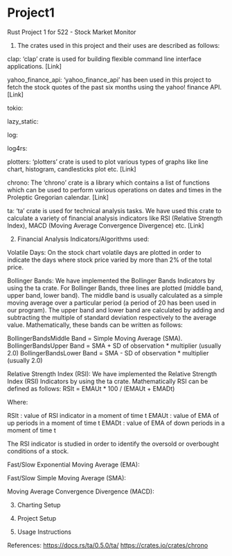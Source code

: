 # Project1
Rust Project 1 for 522 - Stock Market Monitor

1. The crates used in this project and their uses are described as follows:

  clap: ‘clap’ crate is used for building flexible command line interface applications. [Link]
  
  yahoo_finance_api: ‘yahoo_finance_api’ has been used in this project to fetch the stock quotes of the past six months using the yahoo! finance API. [Link]
  
  tokio:
  
  lazy_static:
  
  log:
  
  log4rs:
  
  plotters: ‘plotters’ crate is used to plot various types of graphs like line chart, histogram, candlesticks plot etc. [Link]
  
  chrono: The ‘chrono’ crate is a library which contains a list of functions which can be used to perform various operations on dates and times in the Proleptic Gregorian calendar. [Link] 
  
  ta: ‘ta’ crate is used for technical analysis tasks. We have used this crate to calculate a variety of financial analysis indicators like RSI (Relative Strength   Index), MACD (Moving Average Convergence Divergence) etc. [Link]


2. Financial Analysis Indicators/Algorithms used:

Volatile Days: On the stock chart volatile days are plotted in order to indicate the days where stock price varied by more than 2% of the total price.

Bollinger Bands: We have implemented the Bollinger Bands Indicators by using the ta crate. For Bollinger Bands, three lines are plotted (middle band, upper band, lower band). The middle band is usually calculated as a simple moving average over a particular period (a period of 20 has been used in our program). The upper band and lower band are calculated by adding and subtracting the multiple of standard deviation respectively to the average value. Mathematically, these bands can be written as follows: 

BollingerBandsMiddle Band = Simple Moving Average (SMA).
BollingerBandsUpper Band = SMA + SD of observation * multiplier (usually 2.0)
BollingerBandsLower Band = SMA - SD of observation * multiplier (usually 2.0)

Relative Strength Index (RSI): We have implemented the Relative Strength Index (RSI) Indicators by using the ta crate. Mathematically RSI can be defined as follows:
RSIt = EMAUt * 100 / (EMAUt + EMADt)

Where:

RSIt : value of RSI indicator in a moment of time t
EMAUt : value of EMA of up periods in a moment of time t
EMADt : value of EMA of down periods in a moment of time t

The RSI indicator is studied in order to identify the oversold or overbought conditions of a stock.

Fast/Slow Exponential Moving Average (EMA):

Fast/Slow Simple Moving Average (SMA):

Moving Average Convergence Divergence (MACD):


3. Charting Setup

4. Project Setup

5. Usage Instructions

References:
https://docs.rs/ta/0.5.0/ta/
https://crates.io/crates/chrono

